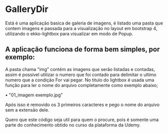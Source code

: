 # GalleryDir

Está é uma aplicação basica de galeria de imagens, é listado uma pasta que contem imagens e passada para a visualização no layout em bootstrap 4, utilizando o ekko-lightbox para visualizar em modo de Popup.

## A aplicação funciona de forma bem simples, por exemplo:
 A pasta chama "img" contém as imagens que serão listadas e contadas, assim é possível utilizar o numero que foi contado para delimitar o ultimo numero que a condição For vai pegar.
 No titulo do lightbox é usada uma função para ler o nome do arquivo completamente como exemplo abaixo;
 
• "01_imagem exemplo.jpg"

 Após isso é removido os 3 primeiros caracteres e pego o nome do arquivo sem a extensão dele.

Quero que este código seja util para quem o procure, pois é somente uma parte do conhecimento obtido no curso da plataforma da Udemy.
              
